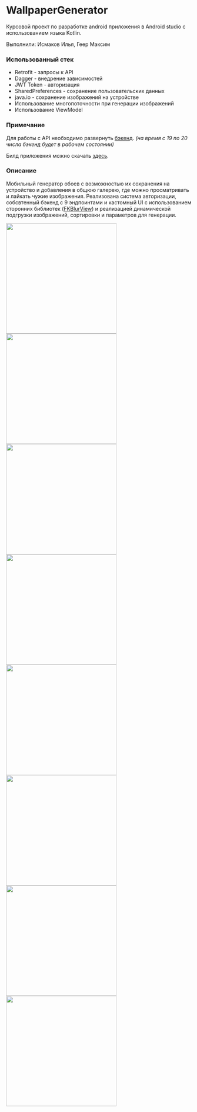 # WallpaperGenerator
Курсовой проект по разработке android приложения в Android studio с использованием языка Kotlin.

Выполнили: Исмаков Илья, Геер Максим 

### Использованный стек
- Retrofit - запросы к API
- Dagger - внедрение зависимостей
- JWT Token - авторизация
- SharedPreferences - сохранение пользовательских данных
- java.io - сохранение изображений на устройстве
- Использование многопоточности при генерации изображений
- Использование ViewModel

### Примечание
Для работы с API необходимо развернуть [бэкенд](https://github.com/MaximilianGeier/wallpaper-rest-api). *(на время с 19 по 20 числа бэкенд будет в рабочем состоянии)*

Билд приложения можно скачать [здесь](https://disk.yandex.ru/d/qGvqfd9fHE7YpA).

### Описание
Мобильный генератор обоев с возможностью их сохранения на устройство и добавления в общюю галерею, где можно просматривать и лайкать чужие изображения. 
Реализована система авторизации, собсвтенный бэкенд с 9 эндпоинтами и кастомный UI с использованием сторонних библиотек ([FKBlurView](https://github.com/furkankaplan/fk-blur-view-android)) и реализацией динамической подгрузки изображений, сортировки и параметров для генерации.

<img src="https://github.com/IlyaIIS/WallpaperGenerator/assets/70832710/de2021fc-1619-44c8-bcb8-e8cee856e200" width="300">
<img src="https://github.com/IlyaIIS/WallpaperGenerator/assets/70832710/23f5c6c8-8f90-4c62-a08b-4ac6f23eae8e" width="300">
<img src="https://github.com/IlyaIIS/WallpaperGenerator/assets/70832710/f9fc0e82-4948-473a-96eb-eb042dfe475c" width="300">
<img src="https://github.com/IlyaIIS/WallpaperGenerator/assets/70832710/0c53e374-744d-43ac-b49e-f8d95465d086" width="300">
<img src="https://github.com/IlyaIIS/WallpaperGenerator/assets/70832710/7de4e962-1096-4fee-9835-631bc81d4f48" width="300">
<img src="https://github.com/IlyaIIS/WallpaperGenerator/assets/70832710/bda582e6-f463-4510-848a-400aca9c590c" width="300">
<img src="https://github.com/IlyaIIS/WallpaperGenerator/assets/70832710/c1dc4516-a6b7-42b6-9a8a-0b49d295c13f" width="300">
<img src="https://github.com/IlyaIIS/WallpaperGenerator/assets/70832710/eef7b2e5-6a24-4f51-b747-95f79fc4e767" width="300">
